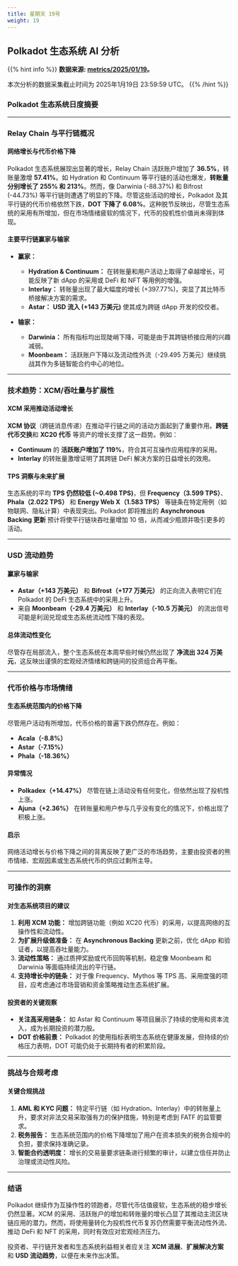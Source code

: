 ```yaml
---
title: 星期天 19号
weight: 19
---
```


## **Polkadot 生态系统 AI 分析**
{{% hint info %}}
**数据来源: [metrics/2025/01/19](../../../../metrics/2025/01/19)。**

本次分析的数据采集截止时间为 2025年1月19日 23:59:59 UTC。
{{% /hint %}}

### Polkadot 生态系统日度摘要

---

### Relay Chain 与平行链概况
#### 网络增长与代币价格下降
Polkadot 生态系统展现出显著的增长，Relay Chain 活跃账户增加了 **36.5%**，转账量激增 **57.41%**。如 Hydration 和 Continuum 等平行链的活动也爆发，**转账量分别增长了 255% 和 213%**。然而，像 Darwinia (-88.37%) 和 Bifrost (-44.73%) 等平行链则遭遇了明显的下降。尽管这些活动的增长，Polkadot 及其平行链的代币价格依然下跌，**DOT 下降了 6.08%**。这种脱节反映出，尽管生态系统的采用有所增加，但在市场情绪疲软的情况下，代币的投机性价值尚未得到体现。

#### 主要平行链赢家与输家
- **赢家：**
  - **Hydration & Continuum：** 在转账量和用户活动上取得了卓越增长，可能反映了新 dApp 的采用或 DeFi 和 NFT 等用例的增强。
  - **Interlay：** 转账量出现了最大幅度的增长 (+397.77%)，突显了其比特币桥接解决方案的需求。
  - **Astar：** **USD 流入 (+143 万美元)** 使其成为跨链 dApp 开发的佼佼者。

- **输家：**
  - **Darwinia：** 所有指标均出现陡峭下降，可能是由于其跨链桥接应用的兴趣减弱。
  - **Moonbeam：** 活跃账户下降以及流动性外流（-29.495 万美元）继续挑战其作为多链智能合约中心的地位。

---

### 技术趋势：XCM/吞吐量与扩展性
#### XCM 采用推动活动增长
**XCM 协议**（跨链消息传递）在推动平行链之间的活动方面起到了重要作用。**跨链代币交换**和 **XC20 代币** 等资产的增长支撑了这一趋势。例如：
- **Continuum** 的 **活跃账户增加了 119%**，符合其可互操作应用程序的采用。
- **Interlay** 的转账量激增证明了其跨链 DeFi 解决方案的日益增长的效用。

#### TPS 洞察与未来扩展
生态系统的平均 **TPS 仍然较低 (~0.498 TPS)**，但 **Frequency（3.599 TPS）**、**Phala（2.022 TPS）** 和 **Energy Web X（1.583 TPS）** 等链条在特定用例（如物联网、隐私计算）中表现突出。Polkadot 即将推出的 **Asynchronous Backing 更新** 预计将使平行链块吞吐量增加 10 倍，从而减少瓶颈并吸引更多的活动。

---

### USD 流动趋势
#### 赢家与输家
- **Astar（+143 万美元）** 和 **Bifrost（+177 万美元）** 的正向流入表明它们在 Polkadot 的 DeFi 生态系统中的采用上升。
- 来自 **Moonbeam（-29.4 万美元）** 和 **Interlay（-10.5 万美元）** 的流出信号可能是利润兑现或生态系统流动性下降的表现。

#### 总体流动性变化
尽管存在局部流入，整个生态系统在本周早些时候仍然出现了 **净流出 324 万美元**，这反映出谨慎的宏观经济情绪和跨链间的投资组合再平衡。

---

### 代币价格与市场情绪
#### 生态系统范围内的价格下降
尽管用户活动有所增加，代币价格的普遍下跌仍然存在。例如：
- **Acala（-8.8%）**
- **Astar（-7.15%）**
- **Phala（-18.36%）**

#### 异常情况
- **Polkadex（+14.47%）** 尽管在链上活动没有任何变化，但依然出现了投机性上涨。
- **Ajuna（+2.36%）** 在转账量和用户参与几乎没有变化的情况下，价格出现了积极上涨。

#### 启示
网络活动增长与价格下降之间的背离反映了更广泛的市场趋势，主要由投资者的熊市情绪、宏观因素或生态系统代币的供应过剩所主导。

---

### 可操作的洞察
#### 对生态系统项目的建议
1. **利用 XCM 功能：** 增加跨链功能（例如 XC20 代币）的采用，以提高网络的互操作性和流动性。
2. **为扩展升级做准备：** 在 **Asynchronous Backing** 更新之前，优化 dApp 和验证者，以提高吞吐量能力。
3. **流动性策略：** 通过质押奖励或代币回购等机制，稳定像 Moonbeam 和 Darwinia 等面临持续流出的平行链。
4. **支持增长中的链条：** 对于像 Frequency、Mythos 等 TPS 高、采用度强的项目，应考虑通过市场营销和资金策略推动生态系统扩展。

#### 投资者的关键观察
- **关注高采用链条：** 如 Astar 和 Continuum 等项目展示了持续的使用和资本流入，成为长期投资的潜力股。
- **DOT 价格前景：** Polkadot 的使用指标表明生态系统在健康发展，但持续的价格压力表明，DOT 可能仍处于长期持有者的积累阶段。

---

### 挑战与合规考虑
#### 关键合规挑战
1. **AML 和 KYC 问题：** 特定平行链（如 Hydration、Interlay）中的转账量上升，要求对非法交易采取强有力的保护措施，特别是考虑到 FATF 的监管要求。
2. **税务报告：** 生态系统范围内的价格下降增加了用户在资本损失的税务合规中的负担，要求保持准确记录。
3. **智能合约透明度：** 增长的交易量要求链条进行频繁的审计，以建立信任并防止治理或流动性风险。

---

### 结语
Polkadot 继续作为互操作性的领跑者，尽管代币估值疲软，生态系统的稳步增长仍然显著。XCM 的采用、活跃账户的增加和转账量的增长凸显了其推动主流区块链应用的潜力。然而，将使用量转化为投机性代币复苏仍然需要平衡流动性外流、推动 DeFi 和 NFT 的采用，同时有效应对宏观经济压力。

投资者、平行链开发者和生态系统利益相关者应关注 **XCM 进展**、**扩展解决方案** 和 **USD 流动趋势**，以便在未来作出决策。
